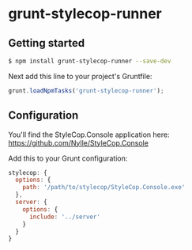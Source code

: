 # grunt-stylecop-runner

## Getting started

```bash
$ npm install grunt-stylecop-runner --save-dev
```

Next add this line to your project's Gruntfile:

```js
grunt.loadNpmTasks('grunt-stylecop-runner');
```

## Configuration

You'll find the StyleCop.Console application here: https://github.com/Nylle/StyleCop.Console

Add this to your Grunt configuration:

```js
stylecop: {
  options: {
    path: '/path/to/stylecop/StyleCop.Console.exe'
  },
  server: {
    options: {
      include: '../server'
    }
  }
}
```